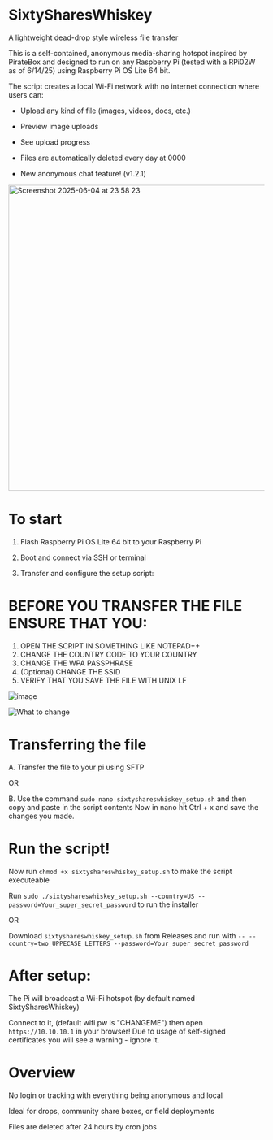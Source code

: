 # SixtySharesWhiskey
A lightweight dead-drop style wireless file transfer

This is a self-contained, anonymous media-sharing hotspot inspired by PirateBox and designed to run on any Raspberry Pi (tested with a RPi02W as of 6/14/25) using Raspberry Pi OS Lite 64 bit.

The script creates a local Wi-Fi network with no internet connection where users can:

- Upload any kind of file (images, videos, docs, etc.)

- Preview image uploads

- See upload progress

- Files are automatically deleted every day at 0000

- New anonymous chat feature! (v1.2.1)

<img width="602" alt="Screenshot 2025-06-04 at 23 58 23" src="https://github.com/user-attachments/assets/c4e95eb2-8d52-469b-a40b-a92c2d34f5f7" />


# To start

1. Flash Raspberry Pi OS Lite 64 bit to your Raspberry Pi

2. Boot and connect via SSH or terminal

3. Transfer and configure the setup script:

# BEFORE YOU TRANSFER THE FILE ENSURE THAT YOU: 
1. OPEN THE SCRIPT IN SOMETHING LIKE NOTEPAD++
2. CHANGE THE COUNTRY CODE TO YOUR COUNTRY
3. CHANGE THE WPA PASSPHRASE
4. (Optional) CHANGE THE SSID
5. VERIFY THAT YOU SAVE THE FILE WITH UNIX LF

![image](https://github.com/user-attachments/assets/38fff35c-15e0-4a19-8319-fedacf2595fd)


![What to change](https://github.com/user-attachments/assets/8ada6058-f5dd-45e7-b60f-f7770d4bb9ec)

# Transferring the file

A. Transfer the file to your pi using SFTP

OR

B. Use the command ```sudo nano sixtyshareswhiskey_setup.sh``` and then copy and paste in the script contents 
Now in nano hit Ctrl + x and save the changes you made.


# Run the script!

Now run ```chmod +x sixtyshareswhiskey_setup.sh``` to make the script executeable

Run ```sudo ./sixtyshareswhiskey_setup.sh --country=US --password=Your_super_secret_password``` to run the installer

OR

Download ```sixtyshareswhiskey_setup.sh``` from Releases and run with ```-- --country=two_UPPECASE_LETTERS --password=Your_super_secret_password```

# After setup:

The Pi will broadcast a Wi-Fi hotspot (by default named SixtySharesWhiskey)

Connect to it, (default wifi pw is "CHANGEME") then open ```https://10.10.10.1``` in your browser!
Due to usage of self-signed certificates you will see a warning - ignore it.

# Overview

No login or tracking with everything being anonymous and local

Ideal for drops, community share boxes, or field deployments

Files are deleted after 24 hours by cron jobs

